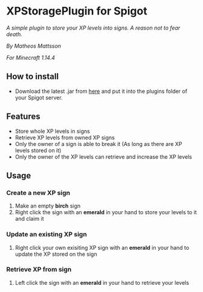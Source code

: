 # XPStoragePlugin for Spigot
*A simple plugin to store your XP levels into signs. A reason not to fear death.*

*By Matheos Mattsson*


*For Minecraft 1.14.4*

## How to install
* Download the latest .jar from [here](https://github.com/Matheos96/XPStoragePlugin/releases) and put it into the plugins folder of your Spigot server.

## Features
* Store whole XP levels in signs
* Retrieve XP levels from owned XP signs
* Only the owner of a sign is able to break it (As long as there are XP levels stored on it)
* Only the owner of the XP levels can retrieve and increase the XP levels

## Usage
### Create a new XP sign
1. Make an empty **birch** sign
2. Right click the sign with an **emerald** in your hand to store your levels to it and claim it

### Update an existing XP sign
1. Right click your own exisiting XP sign with an **emerald** in your hand to update the XP stored on the sign

### Retrieve XP from sign
1. Left click the sign with an **emerald** in your hand to retrieve your levels
